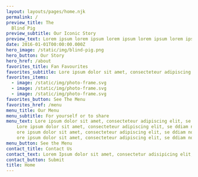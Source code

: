 ```yaml
---
layout: layouts/pages/home.njk
permalink: /
preview_title: The 
  Blind Pig
preview_subtitle: Our Iconic Story
preview_text: Lorem ipsum lorem ipsum lorem ipsum lorem ipsum lorem ipsumlorem ipsum lorem ipsum lorem ipsum lorem ipsumlorem ipsum lorem ipsum lorem ipsum lorem ipsum
date: 2016-01-01T00:00:00.000Z
hero_image: /static/img/blind-pig.png
hero_button: Our Story
hero_href: /about
favorites_title: Fan Favourites
favorites_subtitle: Lore ipsum dolor sit amet, consecteteur adipiscing elit
favorites_items: 
  - image: /static/img/photo-frame.svg
  - image: /static/img/photo-frame.svg
  - image: /static/img/photo-frame.svg
favorites_button: See The Menu
favorites_href: /menu
menu_title: Our Menu
menu_subtitle: For yourself or to share 
menu_text: Lore ipsum dolor sit amet, consecteteur adipiscing elit, se ddiam nonummy
    Lore ipsum dolor sit amet, consecteteur adipiscing elit, se ddiam nonummy
    ore ipsum dolor sit amet, consecteteur adipiscing elit, se ddiam nonummy
    ore ipsum dolor sit amet, consecteteur adipiscing elit, se ddiam nonummy
menu_button: See the Menu
contact_title: Contact Us
contact_text: Lorem Ipsum dolor sit amet, consectetur adisipicing elit, sed diam nonummy nibh euismod tincuident ut laoreet
contact_button: Submit
title: Home
---
```

